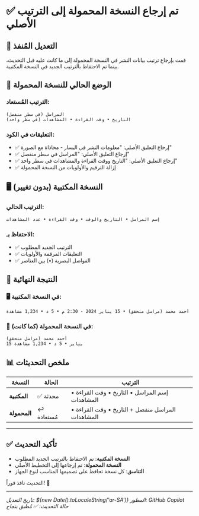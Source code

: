 # ✅ تم إرجاع النسخة المحمولة إلى الترتيب الأصلي

## 🔄 التعديل المُنفذ

قمت بإرجاع ترتيب بيانات النشر في النسخة المحمولة إلى ما كانت عليه قبل التحديث، بينما تم الاحتفاظ بالترتيب الجديد في النسخة المكتبية.

## 📱 الوضع الحالي للنسخة المحمولة

### الترتيب المُستعاد:
```
المراسل (في سطر منفصل)
التاريخ • وقت القراءة • المشاهدات (في سطر واحد)
```

### التعليقات في الكود:
- ✅ إرجاع التعليق الأصلي: "معلومات النشر في اليسار - محاذاة مع الصورة"
- ✅ إرجاع التعليق الأصلي: "المراسل في سطر منفصل"
- ✅ إرجاع التعليق الأصلي: "التاريخ ووقت القراءة والمشاهدات في سطر واحد"
- ✅ إزالة الترقيم والأولويات من النسخة المحمولة

## 🖥️ النسخة المكتبية (بدون تغيير)

### الترتيب الحالي:
```
إسم المراسل • التاريخ والوقت • وقت القراءة • عدد المشاهدات
```

### الاحتفاظ بـ:
- ✅ الترتيب الجديد المطلوب
- ✅ التعليقات المرقمة والأولويات
- ✅ الفواصل البصرية (•) بين العناصر

## 🎯 النتيجة النهائية

### 🖥️ في النسخة المكتبية:
```
أحمد محمد (مراسل متحقق) • 15 يناير 2024 - 2:30 م • 5 د • 1,234 مشاهدة
```

### 📱 في النسخة المحمولة (كما كانت):
```
أحمد محمد (مراسل متحقق)
15 يناير • 5 د • 1,234 مشاهدة
```

## 📊 ملخص التحديثات

| النسخة       | الحالة    | الترتيب                                           |
| ------------ | --------- | ------------------------------------------------- |
| **المكتبية** | ✅ محدثة   | إسم المراسل • التاريخ • وقت القراءة • المشاهدات   |
| **المحمولة** | ↩️ مُستعادة | المراسل منفصل + التاريخ • وقت القراءة • المشاهدات |

---

## ✅ تأكيد التحديث

- **النسخة المكتبية**: تم الاحتفاظ بالترتيب الجديد المطلوب
- **النسخة المحمولة**: تم إرجاعها إلى التخطيط الأصلي
- **التناسق**: كل نسخة تحافظ على تصميمها المناسب لنوع الجهاز

التحديث نافذ فوراً! 🚀

---

*تاريخ التعديل: ${new Date().toLocaleString('ar-SA')}*
*المطور: GitHub Copilot*
*حالة التحديث: ✅ مُطبق بنجاح*
